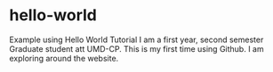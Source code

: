 # hello-world
Example using Hello World Tutorial
I am a first year, second semester Graduate student att UMD-CP. This is my first time using Github.  I am exploring around the website.
